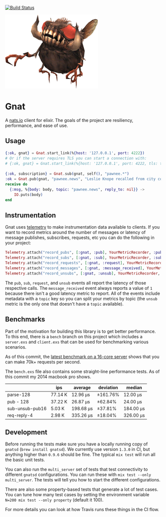 [![Build Status](https://travis-ci.org/mmmries/gnat.svg?branch=master)](https://travis-ci.org/mmmries/gnat)

![gnat](gnat.png)

# Gnat

A [nats.io](https://nats.io/) client for elixir.
The goals of the project are resiliency, performance, and ease of use.

## Usage

```elixir
{:ok, gnat} = Gnat.start_link(%{host: '127.0.0.1', port: 4222})
# Or if the server requires TLS you can start a connection with:
# {:ok, gnat} = Gnat.start_link(%{host: '127.0.0.1', port: 4222, tls: true})

{:ok, subscription} = Gnat.sub(gnat, self(), "pawnee.*")
:ok = Gnat.pub(gnat, "pawnee.news", "Leslie Knope recalled from city council (Jammed)")
receive do
  {:msg, %{body: body, topic: "pawnee.news", reply_to: nil}} ->
    IO.puts(body)
end
```

## Instrumentation

Gnat uses [telemetry](https://hex.pm/packages/telemetry) to make instrumentation data available to clients.
If you want to record metrics around the number of messages or latency of message publishes, subscribes, requests, etc you can do the following in your project:

```elixir
Telemetry.attach("record_pubs", [:gnat, :pub], YourMetricRecorder, :publish, nil)
Telemetry.attach("record_subs", [:gnat, :sub], YourMetricRecorder, :subscribe, nil)
Telemetry.attach("record_requests", [:gnat, :request], YourMetricRecorder, :request, nil)
Telemetry.attach("record_messages", [:gnat, :message_received], YourMetricRecorder, :message_received, nil)
Telemetry.attach("record_unsubs", [:gnat, :unsub], YourMetricRecorder, :unsub, nil)
```

The `pub`, `sub`, `request`, and `unsub` events all report the latency of those respective calls.
The `message_received` event always reports a value of `1` because there isn't a good latency metric to report.
All of the events include metadata with a `topic` key so you can split your metrics by topic (the `unsub` metric is the only one that doesn't have a `topic` available).

## Benchmarks

Part of the motivation for building this library is to get better performance.
To this end, there is a `bench` branch on this project which includes a `server.exs` and `client.exs` that can be used for benchmarking various scenarios.

As of this commit, the [latest benchmark on a 16-core server](https://gist.github.com/mmmries/08fe44fdd47a6f8838936f41170f270a) shows that you can make 70k+ requests per second.

The `bench.exs` file also contains some straight-line performance tests.
As of this commit my 2014 macbook pro shows.

|   | ips | average | deviation | median |
| - | --- | ------- | --------- | ------ |
| parse-128 | 77.14 K | 12.96 μs | ±161.76% | 12.00 μs |
| pub - 128 | 37.22 K | 26.87 μs | ±62.84% | 24.00 μs |
| sub-unsub-pub16 | 5.03 K | 198.68 μs | ±37.81% | 184.00 μs |
| req-reply-4 | 2.98 K | 335.26 μs | ±18.04% | 326.00 μs |

## Development

Before running the tests make sure you have a locally running copy of `gnatsd` (`brew install gnatsd`).
We currently use version `1.3.0` in CI, but anything higher than `0.9.6` should be fine.
The typical `mix test` will run all the basic unit tests.

You can also run the `multi_server` set of tests that test connectivity to different
`gnatsd` configurations. You can run these with `mix test --only multi_server`.
The tests will tell you how to start the different configurations.

There are also some property-based tests that generate a lot of test cases.
You can tune how many test cases by setting the environment variable `N=200 mix test --only property` (default it 100).

For more details you can look at how Travis runs these things in the CI flow.
